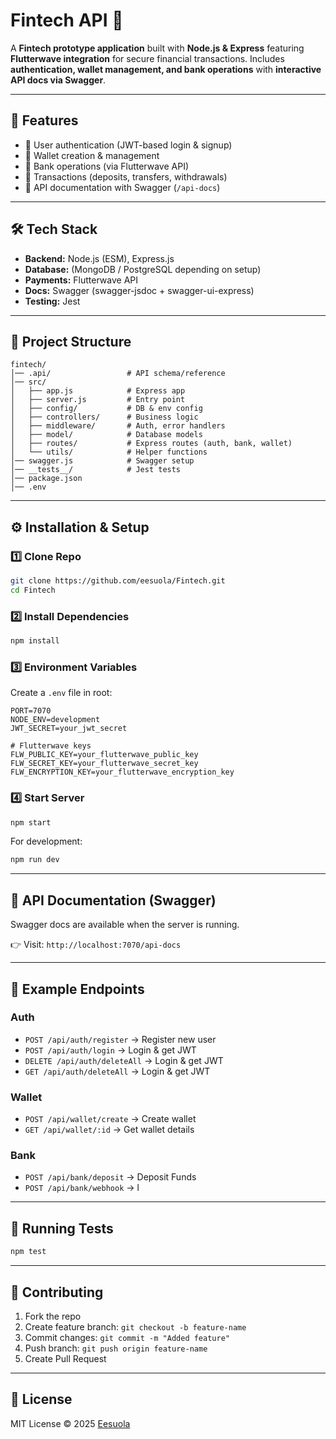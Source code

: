 # Fintech API 🚀

A **Fintech prototype application** built with **Node.js & Express** featuring **Flutterwave integration** for secure financial transactions.
Includes **authentication, wallet management, and bank operations** with **interactive API docs via Swagger**.

---

## 📌 Features

* 🔐 User authentication (JWT-based login & signup)
* 👛 Wallet creation & management
* 🏦 Bank operations (via Flutterwave API)
* 💸 Transactions (deposits, transfers, withdrawals)
* 📖 API documentation with Swagger (`/api-docs`)

---

## 🛠️ Tech Stack

* **Backend:** Node.js (ESM), Express.js
* **Database:** (MongoDB / PostgreSQL depending on setup)
* **Payments:** Flutterwave API
* **Docs:** Swagger (swagger-jsdoc + swagger-ui-express)
* **Testing:** Jest

---

## 📂 Project Structure

```
fintech/
│── .api/                 # API schema/reference
│── src/
│   ├── app.js            # Express app
│   ├── server.js         # Entry point
│   ├── config/           # DB & env config
│   ├── controllers/      # Business logic
│   ├── middleware/       # Auth, error handlers
│   ├── model/            # Database models
│   ├── routes/           # Express routes (auth, bank, wallet)
│   └── utils/            # Helper functions
│── swagger.js            # Swagger setup
│── __tests__/            # Jest tests
│── package.json
│── .env
```

---

## ⚙️ Installation & Setup

### 1️⃣ Clone Repo

```bash
git clone https://github.com/eesuola/Fintech.git
cd Fintech
```

### 2️⃣ Install Dependencies

```bash
npm install
```

### 3️⃣ Environment Variables

Create a `.env` file in root:

```env
PORT=7070
NODE_ENV=development
JWT_SECRET=your_jwt_secret

# Flutterwave keys
FLW_PUBLIC_KEY=your_flutterwave_public_key
FLW_SECRET_KEY=your_flutterwave_secret_key
FLW_ENCRYPTION_KEY=your_flutterwave_encryption_key
```

### 4️⃣ Start Server

```bash
npm start
```

For development:

```bash
npm run dev
```

---

## 📖 API Documentation (Swagger)

Swagger docs are available when the server is running.

👉 Visit:
`http://localhost:7070/api-docs`

---

## 🔑 Example Endpoints

### Auth

* `POST /api/auth/register` → Register new user
* `POST /api/auth/login` → Login & get JWT
* `DELETE /api/auth/deleteAll` → Login & get JWT
* `GET /api/auth/deleteAll` → Login & get JWT

### Wallet

* `POST /api/wallet/create` → Create wallet
* `GET /api/wallet/:id` → Get wallet details

### Bank

* `POST /api/bank/deposit` → Deposit Funds
* `POST /api/bank/webhook` → l

---

## 🧪 Running Tests

```bash
npm test
```

---

## 🤝 Contributing

1. Fork the repo
2. Create feature branch: `git checkout -b feature-name`
3. Commit changes: `git commit -m "Added feature"`
4. Push branch: `git push origin feature-name`
5. Create Pull Request

---

## 📜 License

MIT License © 2025 [Eesuola](https://github.com/eesuola)
